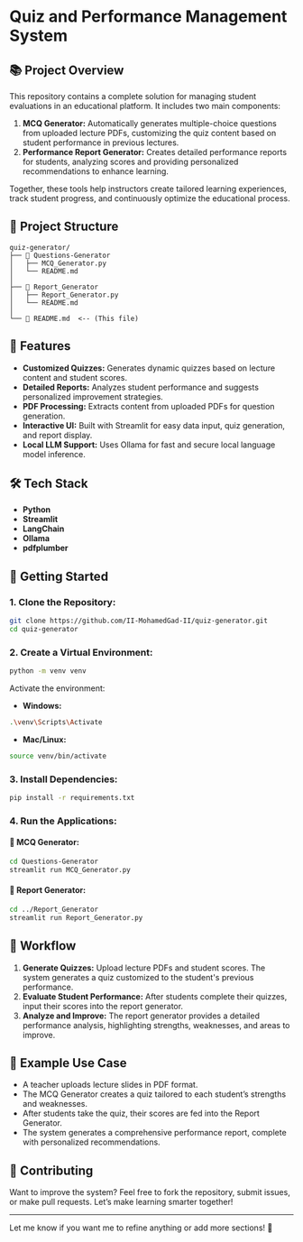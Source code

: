 # Quiz and Performance Management System

## 📚 Project Overview
This repository contains a complete solution for managing student evaluations in an educational platform. It includes two main components:

1. **MCQ Generator:** Automatically generates multiple-choice questions from uploaded lecture PDFs, customizing the quiz content based on student performance in previous lectures.
2. **Performance Report Generator:** Creates detailed performance reports for students, analyzing scores and providing personalized recommendations to enhance learning.

Together, these tools help instructors create tailored learning experiences, track student progress, and continuously optimize the educational process.

## 📂 Project Structure

```
quiz-generator/
├── 📂 Questions-Generator
│   ├── MCQ_Generator.py
│   └── README.md
│
├── 📂 Report_Generator
│   ├── Report_Generator.py
│   └── README.md
│
└── 📄 README.md  <-- (This file)
```

## 🚀 Features
- **Customized Quizzes:** Generates dynamic quizzes based on lecture content and student scores.
- **Detailed Reports:** Analyzes student performance and suggests personalized improvement strategies.
- **PDF Processing:** Extracts content from uploaded PDFs for question generation.
- **Interactive UI:** Built with Streamlit for easy data input, quiz generation, and report display.
- **Local LLM Support:** Uses Ollama for fast and secure local language model inference.

## 🛠️ Tech Stack
- **Python**
- **Streamlit**
- **LangChain**
- **Ollama**
- **pdfplumber**

## 🏁 Getting Started

### 1. Clone the Repository:
```bash
git clone https://github.com/II-MohamedGad-II/quiz-generator.git
cd quiz-generator
```

### 2. Create a Virtual Environment:
```bash
python -m venv venv
```

Activate the environment:
- **Windows:**
```bash
.\venv\Scripts\Activate
```
- **Mac/Linux:**
```bash
source venv/bin/activate
```

### 3. Install Dependencies:
```bash
pip install -r requirements.txt
```

### 4. Run the Applications:

#### 📘 MCQ Generator:
```bash
cd Questions-Generator
streamlit run MCQ_Generator.py
```

#### 📝 Report Generator:
```bash
cd ../Report_Generator
streamlit run Report_Generator.py
```

## 🎯 Workflow
1. **Generate Quizzes:** Upload lecture PDFs and student scores. The system generates a quiz customized to the student's previous performance.
2. **Evaluate Student Performance:** After students complete their quizzes, input their scores into the report generator.
3. **Analyze and Improve:** The report generator provides a detailed performance analysis, highlighting strengths, weaknesses, and areas to improve.

## 📄 Example Use Case
- A teacher uploads lecture slides in PDF format.
- The MCQ Generator creates a quiz tailored to each student’s strengths and weaknesses.
- After students take the quiz, their scores are fed into the Report Generator.
- The system generates a comprehensive performance report, complete with personalized recommendations.

## 🤝 Contributing
Want to improve the system? Feel free to fork the repository, submit issues, or make pull requests. Let’s make learning smarter together!

---
Let me know if you want me to refine anything or add more sections! 🚀

